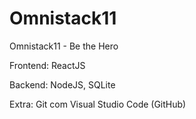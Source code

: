 # Omnistack11
Omnistack11 - Be the Hero

Frontend: ReactJS

Backend: NodeJS, SQLite

Extra: Git com Visual Studio Code (GitHub)
